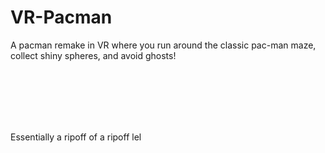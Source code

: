 # VR-Pacman
A pacman remake in VR where you run around the classic pac-man maze, collect shiny spheres, and avoid ghosts!

<br/>
<br/>
<br/>
<br/>
<br/>


Essentially a ripoff of a ripoff lel 
